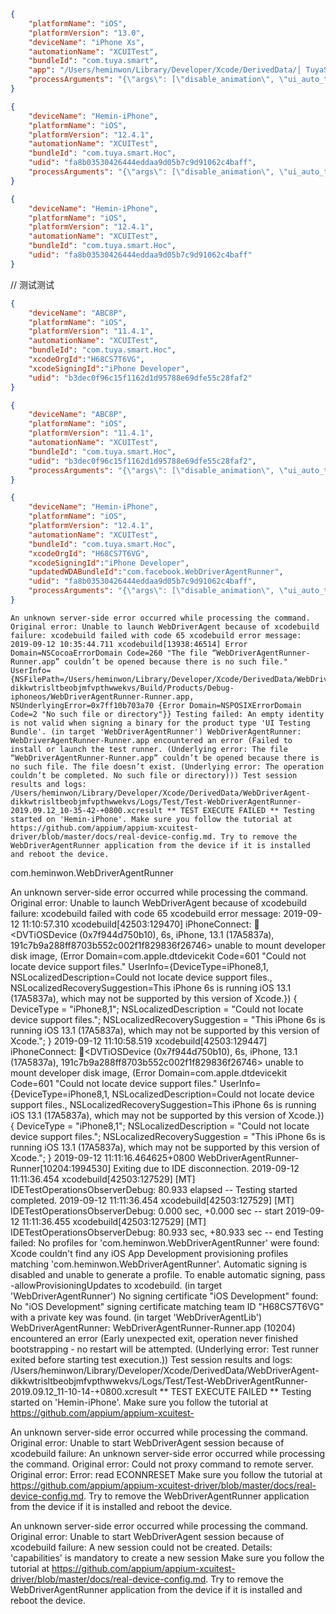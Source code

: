 ```json
{
    "platformName": "iOS",
    "platformVersion": "13.0",
    "deviceName": "iPhone Xs",
    "automationName": "XCUITest",
    "bundleId": "com.tuya.smart",
    "app": "/Users/heminwon/Library/Developer/Xcode/DerivedData/│ TuyaSmartPublic-hggldkkokenozigbqsnyofuwkbqm/Build/Products/Debug-iphonesimulator/TuyaSmartPublic.app",
    "processArguments": "{\"args\": [\"disable_animation\", \"ui_auto_test\"]}"
}
```

```json
{
    "deviceName": "Hemin-iPhone",
    "platformName": "iOS",
    "platformVersion": "12.4.1",
    "automationName": "XCUITest",
    "bundleId": "com.tuya.smart.Hoc",
    "udid": "fa8b03530426444eddaa9d05b7c9d91062c4baff",
    "processArguments": "{\"args\": [\"disable_animation\", \"ui_auto_test\"]}"
}
```

```json
{
    "deviceName": "Hemin-iPhone",
    "platformName": "iOS",
    "platformVersion": "12.4.1",
    "automationName": "XCUITest",
    "bundleId": "com.tuya.smart.Hoc",
    "udid": "fa8b03530426444eddaa9d05b7c9d91062c4baff"
}
```

// 测试测试
```json
{
    "deviceName": "ABC8P",
    "platformName": "iOS",
    "platformVersion": "11.4.1",
    "automationName": "XCUITest",
    "bundleId": "com.tuya.smart.Hoc",
    "xcodeOrgId":"H68CS7T6VG",
    "xcodeSigningId":"iPhone Developer",
    "udid": "b3dec0f96c15f1162d1d95788e69dfe55c28faf2"
}
```

```json
{
    "deviceName": "ABC8P",
    "platformName": "iOS",
    "platformVersion": "11.4.1",
    "automationName": "XCUITest",
    "bundleId": "com.tuya.smart.Hoc",
    "udid": "b3dec0f96c15f1162d1d95788e69dfe55c28faf2",
    "processArguments": "{\"args\": [\"disable_animation\", \"ui_auto_test\"]}"
}
```

```json
{
    "deviceName": "Hemin-iPhone",
    "platformName": "iOS",
    "platformVersion": "12.4.1",
    "automationName": "XCUITest",
    "bundleId": "com.tuya.smart.Hoc",
    "xcodeOrgId": "H68CS7T6VG",
    "xcodeSigningId":"iPhone Developer",
    "updatedWDABundleId":"com.facebook.WebDriverAgentRunner",
    "udid": "fa8b03530426444eddaa9d05b7c9d91062c4baff",
    "processArguments": "{\"args\": [\"disable_animation\", \"ui_auto_test\"]}"
}
```

```
An unknown server-side error occurred while processing the command. Original error: Unable to launch WebDriverAgent because of xcodebuild failure: xcodebuild failed with code 65 xcodebuild error message: 2019-09-12 10:35:44.711 xcodebuild[13938:46514] Error Domain=NSCocoaErrorDomain Code=260 "The file “WebDriverAgentRunner-Runner.app” couldn’t be opened because there is no such file." UserInfo={NSFilePath=/Users/heminwon/Library/Developer/Xcode/DerivedData/WebDriverAgent-dikkwtrisltbeobjmfvpthwwekvs/Build/Products/Debug-iphoneos/WebDriverAgentRunner-Runner.app, NSUnderlyingError=0x7ff10b703a70 {Error Domain=NSPOSIXErrorDomain Code=2 "No such file or directory"}} Testing failed: An empty identity is not valid when signing a binary for the product type 'UI Testing Bundle'. (in target 'WebDriverAgentRunner') WebDriverAgentRunner: WebDriverAgentRunner-Runner.app encountered an error (Failed to install or launch the test runner. (Underlying error: The file “WebDriverAgentRunner-Runner.app” couldn’t be opened because there is no such file. The file doesn’t exist. (Underlying error: The operation couldn’t be completed. No such file or directory))) Test session results and logs: /Users/heminwon/Library/Developer/Xcode/DerivedData/WebDriverAgent-dikkwtrisltbeobjmfvpthwwekvs/Logs/Test/Test-WebDriverAgentRunner-2019.09.12_10-35-42-+0800.xcresult ** TEST EXECUTE FAILED ** Testing started on 'Hemin-iPhone'. Make sure you follow the tutorial at https://github.com/appium/appium-xcuitest-driver/blob/master/docs/real-device-config.md. Try to remove the WebDriverAgentRunner application from the device if it is installed and reboot the device.
```

com.heminwon.WebDriverAgentRunner

An unknown server-side error occurred while processing the command. Original error: Unable to launch WebDriverAgent because of xcodebuild failure: xcodebuild failed with code 65 xcodebuild error message: 2019-09-12 11:10:57.310 xcodebuild[42503:129470] iPhoneConnect: 📱<DVTiOSDevice (0x7f944d750b10), 6s, iPhone, 13.1 (17A5837a), 191c7b9a288ff8703b552c002f1f829836f26746> unable to mount developer disk image, (Error Domain=com.apple.dtdevicekit Code=601 "Could not locate device support files." UserInfo={DeviceType=iPhone8,1, NSLocalizedDescription=Could not locate device support files., NSLocalizedRecoverySuggestion=This iPhone 6s is running iOS 13.1 (17A5837a), which may not be supported by this version of Xcode.}) { DeviceType = "iPhone8,1"; NSLocalizedDescription = "Could not locate device support files."; NSLocalizedRecoverySuggestion = "This iPhone 6s is running iOS 13.1 (17A5837a), which may not be supported by this version of Xcode."; } 2019-09-12 11:10:58.519 xcodebuild[42503:129447] iPhoneConnect: 📱<DVTiOSDevice (0x7f944d750b10), 6s, iPhone, 13.1 (17A5837a), 191c7b9a288ff8703b552c002f1f829836f26746> unable to mount developer disk image, (Error Domain=com.apple.dtdevicekit Code=601 "Could not locate device support files." UserInfo={DeviceType=iPhone8,1, NSLocalizedDescription=Could not locate device support files., NSLocalizedRecoverySuggestion=This iPhone 6s is running iOS 13.1 (17A5837a), which may not be supported by this version of Xcode.}) { DeviceType = "iPhone8,1"; NSLocalizedDescription = "Could not locate device support files."; NSLocalizedRecoverySuggestion = "This iPhone 6s is running iOS 13.1 (17A5837a), which may not be supported by this version of Xcode."; } 2019-09-12 11:11:16.464625+0800 WebDriverAgentRunner-Runner[10204:1994530] Exiting due to IDE disconnection. 2019-09-12 11:11:36.454 xcodebuild[42503:127529] [MT] IDETestOperationsObserverDebug: 80.933 elapsed -- Testing started completed. 2019-09-12 11:11:36.454 xcodebuild[42503:127529] [MT] IDETestOperationsObserverDebug: 0.000 sec, +0.000 sec -- start 2019-09-12 11:11:36.455 xcodebuild[42503:127529] [MT] IDETestOperationsObserverDebug: 80.933 sec, +80.933 sec -- end Testing failed: No profiles for 'com.heminwon.WebDriverAgentRunner' were found: Xcode couldn't find any iOS App Development provisioning profiles matching 'com.heminwon.WebDriverAgentRunner'. Automatic signing is disabled and unable to generate a profile. To enable automatic signing, pass -allowProvisioningUpdates to xcodebuild. (in target 'WebDriverAgentRunner') No signing certificate "iOS Development" found: No "iOS Development" signing certificate matching team ID "H68CS7T6VG" with a private key was found. (in target 'WebDriverAgentLib') WebDriverAgentRunner: WebDriverAgentRunner-Runner.app (10204) encountered an error (Early unexpected exit, operation never finished bootstrapping - no restart will be attempted. (Underlying error: Test runner exited before starting test execution.)) Test session results and logs: /Users/heminwon/Library/Developer/Xcode/DerivedData/WebDriverAgent-dikkwtrisltbeobjmfvpthwwekvs/Logs/Test/Test-WebDriverAgentRunner-2019.09.12_11-10-14-+0800.xcresult ** TEST EXECUTE FAILED ** Testing started on 'Hemin-iPhone'. Make sure you follow the tutorial at https://github.com/appium/appium-xcuitest-


An unknown server-side error occurred while processing the command. Original error: Unable to start WebDriverAgent session because of xcodebuild failure: An unknown server-side error occurred while processing the command. Original error: Could not proxy command to remote server. Original error: Error: read ECONNRESET Make sure you follow the tutorial at https://github.com/appium/appium-xcuitest-driver/blob/master/docs/real-device-config.md. Try to remove the WebDriverAgentRunner application from the device if it is installed and reboot the device.


An unknown server-side error occurred while processing the command. Original error: Unable to start WebDriverAgent session because of xcodebuild failure: A new session could not be created. Details: 'capabilities' is mandatory to create a new session Make sure you follow the tutorial at https://github.com/appium/appium-xcuitest-driver/blob/master/docs/real-device-config.md. Try to remove the WebDriverAgentRunner application from the device if it is installed and reboot the device.